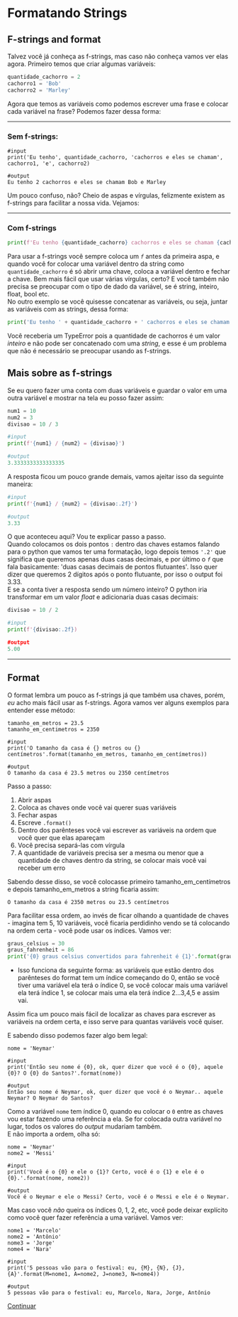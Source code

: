 # Formatando Strings 

## F-strings and  format

Talvez você já conheça as f-strings, mas caso não conheça vamos ver elas agora. Primeiro temos que criar algumas variáveis:

```py
quantidade_cachorro = 2
cachorro1 = 'Bob'
cachorro2 = 'Marley'
```

Agora que temos as variáveis como podemos escrever uma frase e colocar cada variável na frase? Podemos fazer dessa forma: 

---

### Sem f-strings:
```
#input
print('Eu tenho', quantidade_cachorro, 'cachorros e eles se chamam', cachorro1, 'e', cachorro2)

#output
Eu tenho 2 cachorros e eles se chamam Bob e Marley
```

Um pouco confuso, não? Cheio de aspas e vírgulas, felizmente existem as f-strings para facilitar a nossa vida. Vejamos: 

---

### Com f-strings

```py
print(f'Eu tenho {quantidade_cachorro} cachorros e eles se chamam {cachorro1} e {cachorro2}')
``` 

Para usar a f-strings você sempre coloca um *`f`* antes da primeira aspa, e quando você for colocar uma variável dentro da string como `quantidade_cachorro` é só abrir uma chave, coloca a variável dentro e fechar a chave. Bem mais fácil que usar várias vírgulas, certo? E você também não precisa se preocupar com o tipo de dado da variável, se é string, inteiro, float, bool etc.        
No outro exemplo se você quisesse concatenar as variáveis, ou seja, juntar as variáveis com as strings, dessa forma: 

```py
print('Eu tenho ' + quantidade_cachorro + ' cachorros e eles se chamam ' + cachorro1 + ' e ' + cachorro2)
```

Você receberia um TypeError pois a quantidade de cachorros é um valor *inteiro* e não pode ser concatenado com uma *string*, e esse é um problema que não é necessário se preocupar usando as f-strings. 

## Mais sobre as f-strings

Se eu quero fazer uma conta com duas variáveis e guardar o valor em uma outra variável e mostrar na tela eu posso fazer assim: 

```py
num1 = 10
num2 = 3
divisao = 10 / 3 

#input
print(f'{num1} / {num2} = {divisao}')

#output
3.3333333333333335
```
A resposta ficou um pouco grande demais, vamos ajeitar isso da seguinte maneira: 

```py
#input
print(f'{num1} / {num2} = {divisao:.2f}')

#output
3.33
```

O que aconteceu aqui? Vou te explicar passo a passo.    
Quando colocamos os dois pontos `:` dentro das chaves estamos falando para o python que vamos ter uma formatação, logo depois temos `'.2'` que significa que queremos apenas duas casas decimais, e por último o *`f`* que fala basicamente: 'duas casas decimais de pontos flutuantes'. Isso quer dizer que queremos 2 dígitos após o ponto flutuante, por isso o output foi 3.33.       
E se a conta tiver a resposta sendo um número inteiro? O python iria transformar em um valor *float* e adicionaria duas casas decimais: 

```py
divisao = 10 / 2 

#input
print(f'{divisao:.2f})

#output 
5.00
```
---
## Format

O format lembra um pouco as f-strings já que também usa chaves, porém, *eu* acho mais fácil usar as f-strings. Agora vamos ver alguns exemplos para entender esse método:

```
tamanho_em_metros = 23.5
tamanho_em_centimetros = 2350

#input
print('O tamanho da casa é {} metros ou {} centímetros'.format(tamanho_em_metros, tamanho_em_centímetros)) 

#output
O tamanho da casa é 23.5 metros ou 2350 centímetros
```
Passo a passo:
1. Abrir aspas
2. Coloca as chaves onde você vai querer suas variáveis
3. Fechar aspas
4. Escreve `.format()`
5. Dentro dos parênteses você vai escrever as variáveis na ordem que você quer que elas apareçam
6. Você precisa separá-las com vírgula
7. A quantidade de variáveis precisa ser a mesma ou menor que a quantidade de chaves dentro da string, se colocar mais você vai receber um erro

Sabendo desse disso, se você colocasse primeiro tamanho_em_centímetros e depois tamanho_em_metros a string ficaria assim:

```
O tamanho da casa é 2350 metros ou 23.5 centímetros
```

Para facilitar essa ordem, ao invés de ficar olhando a quantidade de chaves - imagina tem 5, 10 variáveis, você ficaria perdidinho vendo se tá colocando na ordem certa - você pode usar os índices. Vamos ver:

```py
graus_celsius = 30
graus_fahrenheit = 86
print('{0} graus celsius convertidos para fahrenheit é {1}'.format(graus_celsius, graus_fahrenheit))
```
 - Isso funciona da seguinte forma: as variáveis que estão dentro dos parênteses do format tem um índice começando do 0, então se você tiver uma variável ela terá o índice 0, se você colocar mais uma variável ela terá índice 1, se colocar mais uma ela terá índice 2...3,4,5 e assim vai.

Assim fica um pouco mais fácil de localizar as chaves para escrever as variáveis na ordem certa, e isso serve para quantas variáveis você quiser. 

E sabendo disso podemos fazer algo bem legal:

```
nome = 'Neymar'

#input
print('Então seu nome é {0}, ok, quer dizer que você é o {0}, aquele {0}? O {0} do Santos?'.format(nome))

#output
Então seu nome é Neymar, ok, quer dizer que você é o Neymar.. aquele Neymar? O Neymar do Santos?
```

Como a variável `nome` tem índice 0, quando eu colocar o `0` entre as chaves vou estar fazendo uma referência a ela. Se for colocada outra variável no lugar, todos os valores do *output* mudariam também.     
E não importa a ordem, olha só:

```
nome = 'Neymar'
nome2 = 'Messi' 

#input
print('Você é o {0} e ele o {1}? Certo, você é o {1} e ele é o {0}.'.format(nome, nome2))

#output
Você é o Neymar e ele o Messi? Certo, você é o Messi e ele é o Neymar.
```
Mas caso você *não* queira os índices 0, 1, 2, etc, você pode deixar explícito como você quer fazer referência a uma variável. Vamos ver:

```
nome1 = 'Marcelo'
nome2 = 'Antônio'
nome3 = 'Jorge'
nome4 = 'Nara' 

#input
print('5 pessoas vão para o festival: eu, {M}, {N}, {J}, {A}'.format(M=nome1, A=nome2, J=nome3, N=nome4))

#output
5 pessoas vão para o festival: eu, Marcelo, Nara, Jorge, Antônio

```

[Continuar](https://github.com/Marcelo-4ever/Estudo/blob/main/Estudos/input.md)